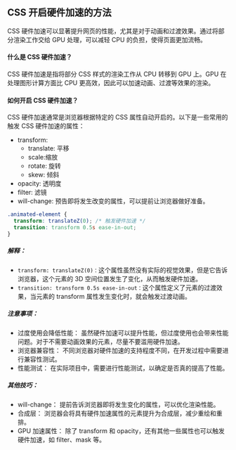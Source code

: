 ## CSS 开启硬件加速的方法

CSS 硬件加速可以显著提升网页的性能，尤其是对于动画和过渡效果。通过将部分渲染工作交给 GPU 处理，可以减轻 CPU 的负担，使得页面更加流畅。

#### 什么是 CSS 硬件加速？

CSS 硬件加速是指将部分 CSS 样式的渲染工作从 CPU 转移到 GPU 上。GPU 在处理图形计算方面比 CPU 更高效，因此可以加速动画、过渡等效果的渲染。

#### 如何开启 CSS 硬件加速？

CSS 硬件加速通常是浏览器根据特定的 CSS 属性自动开启的。以下是一些常用的触发 CSS 硬件加速的属性：

- transform:
  - translate: 平移
  - scale:缩放
  - rotate: 旋转
  - skew: 倾斜
- opacity: 透明度
- filter: 滤镜
- will-change: 预告即将发生改变的属性，可以提前让浏览器做好准备。

```css
.animated-element {
  transform: translateZ(0); /* 触发硬件加速 */
  transition: transform 0.5s ease-in-out;
}
```

##### 解释：

- `transform: translateZ(0)：`这个属性虽然没有实际的视觉效果，但是它告诉浏览器，这个元素的 3D 空间位置发生了变化，从而触发硬件加速。
- `transition: transform 0.5s ease-in-out：`这个属性定义了元素的过渡效果，当元素的 transform 属性发生变化时，就会触发过渡动画。

##### 注意事项：

- 过度使用会降低性能： 虽然硬件加速可以提升性能，但过度使用也会带来性能问题。对于不需要动画效果的元素，尽量不要滥用硬件加速。
- 浏览器兼容性： 不同浏览器对硬件加速的支持程度不同，在开发过程中需要进行兼容性测试。
- 性能测试： 在实际项目中，需要进行性能测试，以确定是否真的提高了性能。

##### 其他技巧：

- will-change： 提前告诉浏览器即将发生变化的属性，可以优化渲染性能。
- 合成层： 浏览器会将具有硬件加速属性的元素提升为合成层，减少重绘和重排。
- GPU 加速属性： 除了 transform 和 opacity，还有其他一些属性也可以触发硬件加速，如 filter、mask 等。
